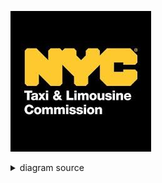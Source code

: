 ![rendered image description](Imagenes/NYC.jpg)

<details>
  <summary>diagram source</summary>
  This details block is collapsed by default when viewed in GitHub. This hides the mermaid graph definition, while the rendered image
  linked above is shown. The details tag has to follow the image tag. (newlines allowed)

```mermaid
gantt
    title Diagrama de Gantt 

    section Elizabeth
    ETL              :a1, 2024-04-01, 4d
    Documentación    :a1,2024-04-01, 3d
    Final Section    : 2024-05-12  , 12d


```
</details>
